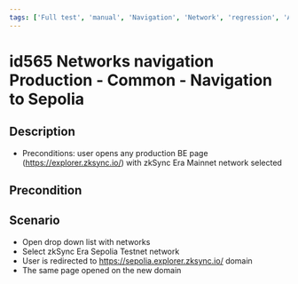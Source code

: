 ```yaml
---
tags: ['Full test', 'manual', 'Navigation', 'Network', 'regression', 'Active']
---
```


# id565 Networks navigation Production - Common - Navigation to Sepolia

## Description
  - Preconditions: user opens any production BE page (https://explorer.zksync.io/) with zkSync Era Mainnet network selected

## Precondition


## Scenario
- Open drop down list with networks
- Select zkSync Era Sepolia Testnet network
- User is redirected to https://sepolia.explorer.zksync.io/ domain
- The same page opened on the new domain
